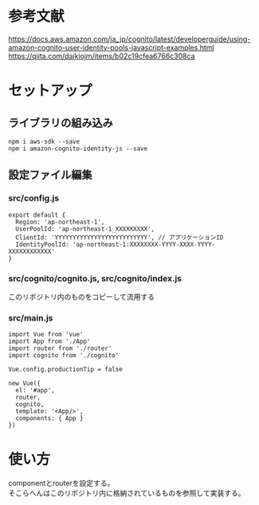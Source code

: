 # 参考文献
https://docs.aws.amazon.com/ja_jp/cognito/latest/developerguide/using-amazon-cognito-user-identity-pools-javascript-examples.html  
https://qiita.com/daikiojm/items/b02c19cfea6766c308ca  

# セットアップ
## ライブラリの組み込み

    npm i aws-sdk --save
    npm i amazon-cognito-identity-js --save

## 設定ファイル編集
### src/config.js

    export default {
      Region: 'ap-northeast-1',
      UserPoolId: 'ap-northeast-1_XXXXXXXXX',
      ClientId: 'YYYYYYYYYYYYYYYYYYYYYYYYYY', // アプリケーションID
      IdentityPoolId: 'ap-northeast-1:XXXXXXXX-YYYY-XXXX-YYYY-XXXXXXXXXXXX'
    }

### src/cognito/cognito.js, src/cognito/index.js
このリポジトリ内のものをコピーして流用する

### src/main.js

    import Vue from 'vue'
    import App from './App'
    import router from './router'
    import cognito from './cognito'
    
    Vue.config.productionTip = false
    
    new Vue({
      el: '#app',
      router,
      cognito,
      template: '<App/>',
      components: { App }
    })

# 使い方
componentとrouterを設定する。  
そこらへんはこのリポジトリ内に格納されているものを参照して実装する。  
